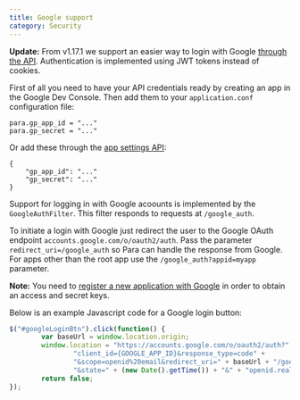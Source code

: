 ```yaml
---
title: Google support
category: Security
---
```


**Update:** From v1.17.1 we support an easier way to login with Google [through the API](#034-api-jwt-signin).
Authentication is implemented using JWT tokens instead of cookies.

First of all you need to have your API credentials ready by creating an app in the Google Dev Console.
Then add them to your `application.conf` configuration file:
```
para.gp_app_id = "..."
para.gp_secret = "..."
```
Or add these through the [app settings API](#050-api-settings-put):
```
{
	"gp_app_id": "..."
	"gp_secret": "..."
}
```
Support for logging in with Google acoounts is implemented by the `GoogleAuthFilter`.
This filter responds to requests at `/google_auth`.

To initiate a login with Google just redirect the user to the Google OAuth endpoint
`accounts.google.com/o/oauth2/auth`. Pass the parameter `redirect_uri=/google_auth` so Para
can handle the response from Google. For apps other than the root app use the `/google_auth?appid=myapp` parameter.

**Note:** You need to [register a new application with Google](https://console.developers.google.com/iam-admin/projects)
in order to obtain an access and secret keys.

Below is an example Javascript code for a Google login button:

```js
$("#googleLoginBtn").click(function() {
		var baseUrl = window.location.origin;
		window.location = "https://accounts.google.com/o/oauth2/auth?" +
				"client_id={GOOGLE_APP_ID}&response_type=code" +
				"&scope=openid%20email&redirect_uri=" + baseUrl + "/google_auth" +
				"&state=" + (new Date().getTime()) + "&" + "openid.realm=" + baseUrl;
		return false;
});
```